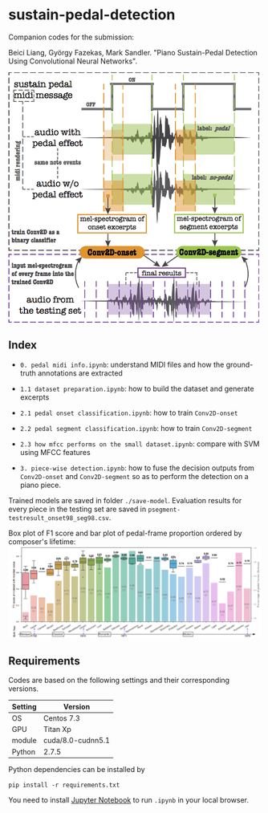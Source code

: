 # sustain-pedal-detection

Companion codes for the submission:

Beici Liang, György Fazekas, Mark Sandler. "Piano Sustain-Pedal Detection Using Convolutional Neural Networks".

<img src="https://github.com/beiciliang/sustain-pedal-detection/blob/master/framework.png" width="500">

## Index

* `0. pedal midi info.ipynb`: understand MIDI files and how the ground-truth annotations are extracted

* `1.1 dataset preparation.ipynb`: how to build the dataset and generate excerpts

* `2.1 pedal onset classification.ipynb`: how to train `Conv2D-onset`

* `2.2 pedal segment classification.ipynb`: how to train `Conv2D-segment`

* `2.3 how mfcc performs on the small dataset.ipynb`: compare with SVM using MFCC features

* `3. piece-wise detection.ipynb`: how to fuse the decision outputs from `Conv2D-onset` and `Conv2D-segment` so as to perform the detection on a piano piece.

Trained models are saved in folder `./save-model`. Evaluation results for every piece in the testing set are saved in `psegment-testresult_onset98_seg98.csv`.

Box plot of F1 score and bar plot of pedal-frame proportion ordered by composer's lifetime:
![Image of result](result-composer.png)

## Requirements

Codes are based on the following settings and their corresponding versions. 

Setting | Version
------------ | -------------
OS | Centos 7.3
GPU | Titan Xp
module | cuda/8.0-cudnn5.1
Python | 2.7.5

Python dependencies can be installed by
```
pip install -r requirements.txt
```

You need to install [Jupyter Notebook](http://jupyter.org/) to run `.ipynb` in your local browser.
